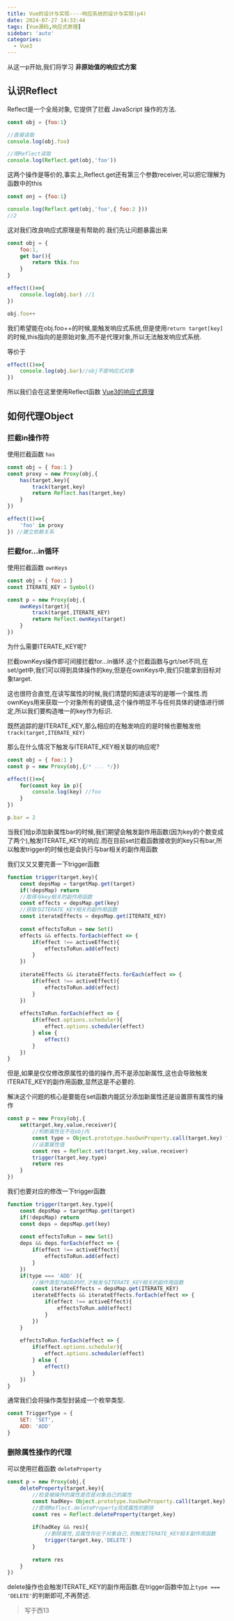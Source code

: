 ```yaml
---
title: Vue的设计与实现----响应系统的设计与实现(p4)
date: 2024-07-27 14:33:44
tags: [Vue源码,响应式原理]
sidebar: 'auto'
categories:
  - Vue3
---
```


从这一p开始,我们将学习 **非原始值的响应式方案**  

<!--more-->

## 认识Reflect  

Reflect是一个全局对象, 它提供了拦截 JavaScript 操作的方法.  

```js
const obj = {foo:1}

//直接读取
console.log(obj.foo)

//用Reflect读取
console.log(Reflect.get(obj,'foo'))
```

这两个操作是等价的,事实上,Reflect.get还有第三个参数receiver,可以把它理解为函数中的this  


```js
const onj = {foo:1}

console.log(Reflect.get(obj,'foo',{ foo:2 }))
//2
```

这对我们改良响应式原理是有帮助的.我们先让问题暴露出来   

```js
const obj = {
    foo:1,
    get bar(){
        return this.foo
    }
}

effect(()=>{
    console.log(obj.bar) //1
})

obj.foo++
```

我们希望能在obj.foo++的时候,能触发响应式系统,但是使用`return target[key]`的时候,this指向的是原始对象,而不是代理对象,所以无法触发响应式系统.  

等价于

```js
effect(()=>{
    console.log(obj.bar)//obj不是响应式对象
})
```

所以我们会在这里使用Reflect函数
[Vue3的响应式原理](https://xixiibn5100.github.io/2024/04/17/Vue3%E7%9A%84%E5%93%8D%E5%BA%94%E5%BC%8F%E5%8E%9F%E7%90%86/)


## 如何代理Object  

### 拦截in操作符  

使用拦截函数 `has`  

```js
const obj = { foo:1 }
const proxy = new Proxy(obj,{
    has(target,key){
        track(target,key)
        return Reflect.has(target,key)
    }
})

effect(()=>{
    'foo' in proxy
}) //建立依赖关系
```

### 拦截for...in循环  

使用拦截函数 `ownKeys`  

```js
const obj = { foo:1 }
const ITERATE_KEY = Symbol()

const p = new Proxy(obj,{
    ownKeys(target){
        track(target,ITERATE_KEY)
        return Reflect.ownKeys(target)
    }
})
```

为什么需要ITERATE_KEY呢?  

拦截ownKeys操作即可间接拦截for...in循环.这个拦截函数与grt/set不同,在set/get中,我们可以得到具体操作的key,但是在ownKeys中,我们只能拿到目标对象target.  

这也很符合直觉,在读写属性的时候,我们清楚的知道读写的是哪一个属性.而ownKeys用来获取一个对象所有的键值,这个操作明显不与任何具体的键值进行绑定,所以我们要构造唯一的key作为标识.  

既然追踪的是ITERATE_KEY,那么相应的在触发响应的是时候也要触发他`track(target,ITERATE_KEY)`  

那么在什么情况下触发与ITERATE_KEY相关联的响应呢?  

```js
const obj = { foo:1 }
const p = new Proxy(obj,{/* ... */})

effect(()=>{
    for(const key in p){
        console.log(key) //foo
    }
})

p.bar = 2
```

当我们给p添加新属性bar的时候,我们期望会触发副作用函数(因为key的个数变成了两个),触发ITERATE_KEY的响应.而在目前set拦截函数接收到的key只有bar,所以触发trigger的时候也是会执行与bar相关的副作用函数  

我们又又又要完善一下trigger函数  

```js
function trigger(target,key){
    const depsMap = targetMap.get(target)
    if(!depsMap) return
    //取得与key相关的副作用函数
    const effects = depsMap.get(key)
    //获取与ITERATE_KEY相关的副作用函数
    const iterateEffects = depsMap.get(ITERATE_KEY)  
    
    const effectsToRun = new Set()
    effects && effects.forEach(effect => {
        if(effect !== activeEffect){
            effectsToRun.add(effect)
        }
    })
    
    iterateEffects && iterateEffects.forEach(effect => {
        if(effect !== activeEffect){
            effectsToRun.add(effect)
        }
    })
    
    effectsToRun.forEach(effect => {
        if(effect.options.scheduler){
            effect.options.scheduler(effect)
        } else {
            effect()
        }
    })
}
```

但是,如果是仅仅修改原属性的值的操作,而不是添加新属性,这也会导致触发ITERATE_KEY的副作用函数,显然这是不必要的.  

解决这个问题的核心是要能在set函数内能区分添加新属性还是设置原有属性的操作  

```js
const p = new Proxy(obj,{
    set(target,key,value,receiver){
        //判断属性在不在obj内
        const type = Object.prototype.hasOwnProperty.call(target,key) ? 'SET' : 'ADD'
        //设置属性值
        const res = Reflect.set(target,key,value,receiver)
        trigger(target,key,type)
        return res
    }
})

```

我们也要对应的修改一下trigger函数  

```js
function trigger(target,key,type){
    const depsMap = targetMap.get(target)
    if(!depsMap) return
    const deps = depsMap.get(key)
    
    const effectsToRun = new Set()
    deps && deps.forEach(effect => {
        if(effect !== activeEffect){
            effectsToRun.add(effect)
        }
    })
    if(type === 'ADD' ){
        //操作类型为ADD的时,才触发与ITERATE_KEY相关的副作用函数
        const iterateEffects = depsMap.get(ITERATE_KEY)
        iterateEffects && iterateEffects.forEach(effect => {
            if(effect !== activeEffect){
                effectsToRun.add(effect)
            }
        })
    }
    
    effectsToRun.forEach(effect => {
        if(effect.options.scheduler){
            effect.options.scheduler(effect)
        } else {
            effect()
        }
    })
}
```

通常我们会将操作类型封装成一个枚举类型.  
```js
const TriggerType = {
    SET: 'SET',
    ADD: 'ADD'
}
```

### 删除属性操作的代理  

可以使用拦截函数 `deleteProperty`  

```js
const p = new Proxy(obj,{
    deleteProperty(target,key){
        //检查被操作的属性是否是对象自己的属性
        const hadKey= Object.prototype.hasOwnProperty.call(target,key)
        //使用Reflect.deleteProperty完成属性的删除
        const res = Reflect.deleteProperty(target,key)
        
        if(hadKey && res){
            //删除属性,且属性存在于对象自己,则触发ITERATE_KEY相关副作用函数
            trigger(target,key,'DELETE')
        }
        
        return res
    }
})
```

delete操作也会触发ITERATE_KEY的副作用函数.在trigger函数中加上`type === 'DELETE'`的判断即可,不再赘述.  

> 写于西13







